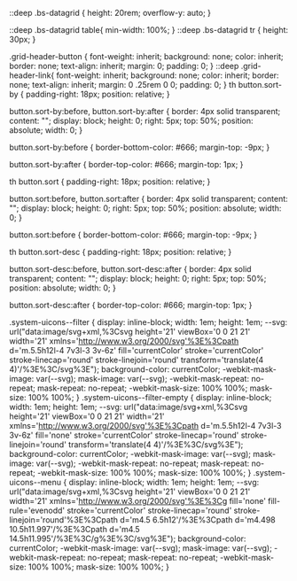 ﻿::deep .bs-datagrid {
    height: 20rem;
    overflow-y: auto;
}

::deep .bs-datagrid table{
    min-width: 100%;
}
::deep .bs-datagrid tr {
    height: 30px;
}

.grid-header-button {
    font-weight: inherit;
    background: none;
    color: inherit;
    border: none;
    text-align: inherit;
    margin: 0;
    padding: 0;
}
::deep .grid-header-link{
    font-weight: inherit;
    background: none;
    color: inherit;
    border: none;
    text-align: inherit;
    margin: 0 .25rem 0 0;
    padding: 0;
}
th button.sort-by {
    padding-right: 18px;
    position: relative;
}

button.sort-by:before,
button.sort-by:after {
    border: 4px solid transparent;
    content: "";
    display: block;
    height: 0;
    right: 5px;
    top: 50%;
    position: absolute;
    width: 0;
}

button.sort-by:before {
    border-bottom-color: #666;
    margin-top: -9px;
}

button.sort-by:after {
    border-top-color: #666;
    margin-top: 1px;
}

th button.sort {
    padding-right: 18px;
    position: relative;
}

button.sort:before,
button.sort:after {
    border: 4px solid transparent;
    content: "";
    display: block;
    height: 0;
    right: 5px;
    top: 50%;
    position: absolute;
    width: 0;
}

button.sort:before {
    border-bottom-color: #666;
    margin-top: -9px;
}

th button.sort-desc {
    padding-right: 18px;
    position: relative;
}

button.sort-desc:before,
button.sort-desc:after {
    border: 4px solid transparent;
    content: "";
    display: block;
    height: 0;
    right: 5px;
    top: 50%;
    position: absolute;
    width: 0;
}

button.sort-desc:after {
    border-top-color: #666;
    margin-top: 1px;
}


.system-uicons--filter {
    display: inline-block;
    width: 1em;
    height: 1em;
    --svg: url("data:image/svg+xml,%3Csvg height='21' viewBox='0 0 21 21' width='21' xmlns='http://www.w3.org/2000/svg'%3E%3Cpath d='m.5.5h12l-4 7v3l-3 3v-6z' fill='currentColor' stroke='currentColor' stroke-linecap='round' stroke-linejoin='round' transform='translate(4 4)'/%3E%3C/svg%3E");
    background-color: currentColor;
    -webkit-mask-image: var(--svg);
    mask-image: var(--svg);
    -webkit-mask-repeat: no-repeat;
    mask-repeat: no-repeat;
    -webkit-mask-size: 100% 100%;
    mask-size: 100% 100%;
}
.system-uicons--filter-empty {
    display: inline-block;
    width: 1em;
    height: 1em;
    --svg: url("data:image/svg+xml,%3Csvg height='21' viewBox='0 0 21 21' width='21' xmlns='http://www.w3.org/2000/svg'%3E%3Cpath d='m.5.5h12l-4 7v3l-3 3v-6z' fill='none' stroke='currentColor' stroke-linecap='round' stroke-linejoin='round' transform='translate(4 4)'/%3E%3C/svg%3E");
    background-color: currentColor;
    -webkit-mask-image: var(--svg);
    mask-image: var(--svg);
    -webkit-mask-repeat: no-repeat;
    mask-repeat: no-repeat;
    -webkit-mask-size: 100% 100%;
    mask-size: 100% 100%;
}
.system-uicons--menu {
    display: inline-block;
    width: 1em;
    height: 1em;
    --svg: url("data:image/svg+xml,%3Csvg height='21' viewBox='0 0 21 21' width='21' xmlns='http://www.w3.org/2000/svg'%3E%3Cg fill='none' fill-rule='evenodd' stroke='currentColor' stroke-linecap='round' stroke-linejoin='round'%3E%3Cpath d='m4.5 6.5h12'/%3E%3Cpath d='m4.498 10.5h11.997'/%3E%3Cpath d='m4.5 14.5h11.995'/%3E%3C/g%3E%3C/svg%3E");
    background-color: currentColor;
    -webkit-mask-image: var(--svg);
    mask-image: var(--svg);
    -webkit-mask-repeat: no-repeat;
    mask-repeat: no-repeat;
    -webkit-mask-size: 100% 100%;
    mask-size: 100% 100%;
}

